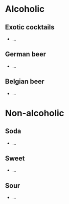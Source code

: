 # Alcoholic
## Exotic cocktails
- ...

## German beer
- ...

## Belgian beer
- ...

# Non-alcoholic
## Soda
- ...

## Sweet
- ...

## Sour
- ...
